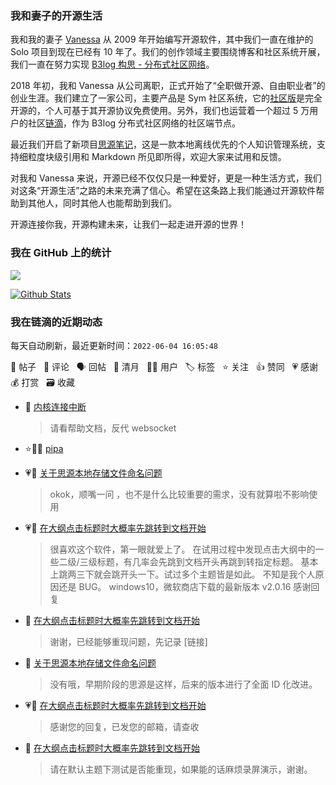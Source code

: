 ### 我和妻子的开源生活

我和我的妻子 [Vanessa](https://github.com/Vanessa219) 从 2009 年开始编写开源软件，其中我们一直在维护的 Solo 项目到现在已经有 10 年了。我们的创作领域主要围绕博客和社区系统开展，我们一直在努力实现 [B3log 构思 - 分布式社区网络](https://ld246.com/article/1546941897596)。

2018 年初，我和 Vanessa 从公司离职，正式开始了“全职做开源、自由职业者”的创业生涯。我们建立了一家公司，主要产品是 Sym 社区系统，它的[社区版](https://github.com/88250/symphony)是完全开源的，个人可基于其开源协议免费使用。另外，我们也运营着一个超过 5 万用户的社区[链滴](https://ld246.com)，作为 B3log 分布式社区网络的社区端节点。

最近我们开启了新项目[思源笔记](https://github.com/siyuan-note/siyuan)，这是一款本地离线优先的个人知识管理系统，支持细粒度块级引用和 Markdown 所见即所得，欢迎大家来试用和反馈。

对我和 Vanessa 来说，开源已经不仅仅只是一种爱好，更是一种生活方式，我们对这条“开源生活”之路的未来充满了信心。希望在这条路上我们能通过开源软件帮助到其他人，同时其他人也能帮助到我们。

开源连接你我，开源构建未来，让我们一起走进开源的世界！

### 我在 GitHub 上的统计

<a title="Hits" target="_blank" href="https://github.com/88250/88250"><img src="https://hits.b3log.org/88250/88250.svg"></a>

[![Github Stats](https://github-readme-stats.vercel.app/api?username=88250&theme=tokyonight&show_icons=true)](https://github.com/88250)

<!--events start -->

### 我在链滴的近期动态

每天自动刷新，最近更新时间：`2022-06-04 16:05:48`

📝 帖子 &nbsp; 💬 评论 &nbsp; 🗣 回帖 &nbsp; 🌙 清月 &nbsp; 👨‍💻 用户 &nbsp; 🏷️ 标签 &nbsp; ⭐️ 关注 &nbsp; 👍 赞同 &nbsp; 💗 感谢 &nbsp; 💰 打赏 &nbsp; 🗃 收藏

* 💬 [内核连接中断](https://ld246.com/article/1640532131581/comment/1654329277161#comments)

  > 请看帮助文档，反代 websocket
* ⭐️👨‍💻 [pipa](https://ld246.com/member/pipa)

  > 
* 💗💬 [关于思源本地存储文件命名问题](https://ld246.com/article/1654267519354/comment/1654268378908#comments)

  > okok，顺嘴一问 ，也不是什么比较重要的需求，没有就算啦不影响使用
* 💗📝 [在大纲点击标题时大概率先跳转到文档开始](https://ld246.com/article/1654263598088)

  > 很喜欢这个软件，第一眼就爱上了。 在试用过程中发现点击大纲中的一些二级/三级标题，有几率会先跳到文档开头再跳到转指定标题。 基本上跳两三下就会跳开头一下。试过多个主题皆是如此。 不知是我个人原因还是 BUG。 windows10，微软商店下载的最新版本 v2.0.16 感谢回复
* 💬 [在大纲点击标题时大概率先跳转到文档开始](https://ld246.com/article/1654263598088/comment/1654268281249#comments)

  > 谢谢，已经能够重现问题，先记录 [链接]
* 💬 [关于思源本地存储文件命名问题](https://ld246.com/article/1654267519354/comment/1654268129215#comments)

  > 没有哦，早期阶段的思源是这样，后来的版本进行了全面 ID 化改进。
* 💗💬 [在大纲点击标题时大概率先跳转到文档开始](https://ld246.com/article/1654263598088/comment/1654267451715#comments)

  > 感谢您的回复，已发您的邮箱，请查收
* 💬 [在大纲点击标题时大概率先跳转到文档开始](https://ld246.com/article/1654263598088/comment/1654263881107#comments)

  > 请在默认主题下测试是否能重现，如果能的话麻烦录屏演示，谢谢。


<!--events end -->
